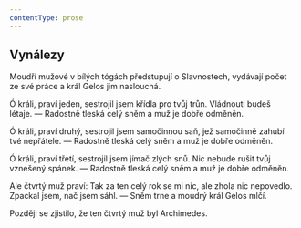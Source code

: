 ```yaml
---
contentType: prose
---
```


## Vynálezy

Moudří mužové v bílých tógách předstupují o Slavnostech, vydávají počet ze své práce a král Gelos jim naslouchá.

Ó králi, praví jeden, sestrojil jsem křídla pro tvůj trůn. Vládnouti budeš létaje. — Radostně tleská celý sněm a muž je dobře odměněn.

Ó králi, praví druhý, sestrojil jsem samočinnou saň, jež samočinně zahubí tvé nepřátele. — Radostně tleská celý sněm a muž je dobře odměněn.

Ó králi, praví třetí, sestrojil jsem jímač zlých snů. Nic nebude rušit tvůj vznešený spánek. — Radostně tleská celý sněm a muž je dobře odměněn.

Ale čtvrtý muž praví: Tak za ten celý rok se mi nic, ale zhola nic nepovedlo. Zpackal jsem, nač jsem sáhl. — Sněm trne a moudrý král Gelos mlčí.

Později se zjistilo, že ten čtvrtý muž byl Archimedes.
